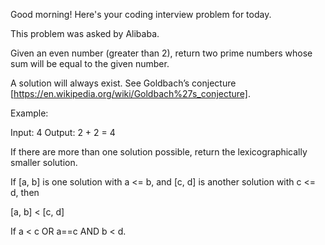 Good morning! Here's your coding interview problem for today.This problem was asked by Alibaba.Given an even number (greater than 2), return two prime numbers whose sum willbe equal to the given number.A solution will always exist. See Goldbach’s conjecture[https://en.wikipedia.org/wiki/Goldbach%27s_conjecture].Example:Input: 4Output: 2 + 2 = 4If there are more than one solution possible, return the lexicographicallysmaller solution.If [a, b] is one solution with a <= b, and [c, d] is another solution with c <=d, then[a, b] < [c, d]If a < c OR a==c AND b < d.